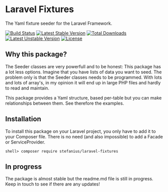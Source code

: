 # Laravel Fixtures
The Yaml fixture seeder for the Laravel Framework.

[![Build Status](https://travis-ci.org/stefanius/laravel-fixtures.svg)](https://travis-ci.org/stefanius/laravel-fixtures)
[![Latest Stable Version](https://poser.pugx.org/stefanius/laravel-fixtures/v/stable)](https://packagist.org/packages/stefanius/laravel-fixtures) 
[![Total Downloads](https://poser.pugx.org/stefanius/laravel-fixtures/downloads)](https://packagist.org/packages/stefanius/laravel-fixtures) 
[![Latest Unstable Version](https://poser.pugx.org/stefanius/laravel-fixtures/v/unstable)](https://packagist.org/packages/stefanius/laravel-fixtures) 
[![License](https://poser.pugx.org/stefanius/laravel-fixtures/license)](https://packagist.org/packages/stefanius/laravel-fixtures)

## Why this package?
The Seeder classes are very powerfull and to be honest: This package has a lot less options. Imagine that you have lists
of data you want to seed. The problem only is that the Seeder classes needs to be programmed. With lots and lots of array's,
in my opinion it will end up in large PHP files and hardly to read and maintain. 

This package provides a Yaml structure, based per-table but you can make relationships between them. See therefore the examples.

## Installation
To install this package on your Laravel project, you only have to add it to your Composer file. There is no need (and also impossible)
to add a Facade or ServiceProvider.

``` shell> composer require stefanius/laravel-fixtures ```

## In progress
The package is almost stable but the readme.md file is still in progress. Keep in touch to see if there are any updates!